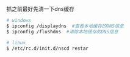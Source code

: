 


抓之前最好先清一下dns缓存

```bash
# windows
$ ipconfig /displaydns  #查看本地缓存的DNS信息
$ ipconfig /flushdns  #清除本地缓存的DNS信息

# linux
$ /etc/rc.d/init.d/nscd restar
```
